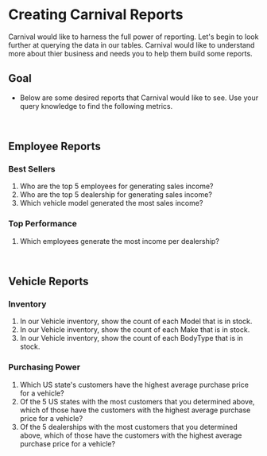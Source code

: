# Creating Carnival Reports

Carnival would like to harness the full power of reporting. Let's begin to look further at querying the data in our tables. Carnival would like to understand more about thier business and needs you to help them build some reports.

## Goal
- Below are some desired reports that Carnival would like to see. Use your query knowledge to find the following metrics.

<br>

## Employee Reports
### Best Sellers

1. Who are the top 5 employees for generating sales income?
2. Who are the top 5 dealership for generating sales income?
3. Which vehicle model generated the most sales income?

### Top Performance

1. Which employees generate the most income per dealership?

<br>

## Vehicle Reports

### Inventory
1. In our Vehicle inventory, show the count of each Model that is in stock.
2. In our Vehicle inventory, show the count of each Make that is in stock.
2. In our Vehicle inventory, show the count of each BodyType that is in stock.

### Purchasing Power

1. Which US state's customers have the highest average purchase price for a vehicle?
2. Of the 5 US states with the most customers that you determined above, which of those have the customers with the highest average purchase price for a vehicle?
3. Of the 5 dealerships with the most customers that you determined above, which of those have the customers with the highest average purchase price for a vehicle?




